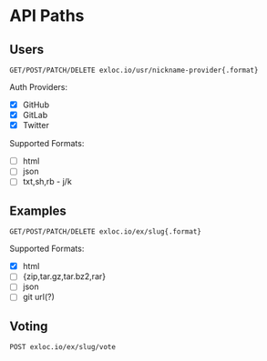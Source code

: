 # API Paths

## Users

```no-highlight
GET/POST/PATCH/DELETE exloc.io/usr/nickname-provider{.format}
```

Auth Providers:

* [x] GitHub
* [x] GitLab
* [x] Twitter

Supported Formats:

* [ ] html
* [ ] json
* [ ] txt,sh,rb - j/k

## Examples

```no-highlight
GET/POST/PATCH/DELETE exloc.io/ex/slug{.format}
```

Supported Formats:

* [x] html
* [ ] {zip,tar.gz,tar.bz2,rar}
* [ ] json
* [ ] git url(?)

## Voting

```no-highlight
POST exloc.io/ex/slug/vote
```
